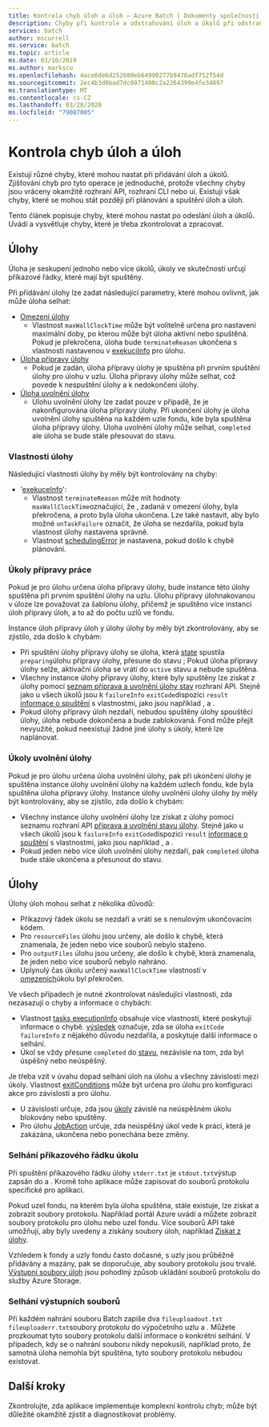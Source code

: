 ```yaml
---
title: Kontrola chyb úloh a úloh – Azure Batch | Dokumenty společnosti Microsoft
description: Chyby při kontrole a odstraňování úloh a úkolů při odstraňování problémů
services: batch
author: mscurrell
ms.service: batch
ms.topic: article
ms.date: 03/10/2019
ms.author: markscu
ms.openlocfilehash: 4ace0de6d252680eb64990277b9478adf752f54d
ms.sourcegitcommit: 2ec4b3d0bad7dc0071400c2a2264399e4fe34897
ms.translationtype: MT
ms.contentlocale: cs-CZ
ms.lasthandoff: 03/28/2020
ms.locfileid: "79087005"
---
```

# <a name="job-and-task-error-checking"></a>Kontrola chyb úloh a úloh

Existují různé chyby, které mohou nastat při přidávání úloh a úkolů. Zjišťování chyb pro tyto operace je jednoduché, protože všechny chyby jsou vráceny okamžitě rozhraní API, rozhraní CLI nebo ui.  Existují však chyby, které se mohou stát později při plánování a spuštění úloh a úloh.

Tento článek popisuje chyby, které mohou nastat po odeslání úloh a úkolů. Uvádí a vysvětluje chyby, které je třeba zkontrolovat a zpracovat.

## <a name="jobs"></a>Úlohy

Úloha je seskupení jednoho nebo více úkolů, úkoly ve skutečnosti určují příkazové řádky, které mají být spuštěny.

Při přidávání úlohy lze zadat následující parametry, které mohou ovlivnit, jak může úloha selhat:

- [Omezení úlohy](https://docs.microsoft.com/rest/api/batchservice/job/add#jobconstraints)
  - Vlastnost `maxWallClockTime` může být volitelně určena pro nastavení maximální doby, po kterou může být úloha aktivní nebo spuštěná. Pokud je překročena, úloha bude `terminateReason` ukončena s vlastností nastavenou v [exekuciInfo](https://docs.microsoft.com/rest/api/batchservice/job/get#cloudjob) pro úlohu.
- [Úloha přípravy úlohy](https://docs.microsoft.com/rest/api/batchservice/job/add#jobpreparationtask)
  - Pokud je zadán, úloha přípravy úlohy je spuštěna při prvním spuštění úlohy pro úlohu v uzlu. Úloha přípravy úlohy může selhat, což povede k nespuštění úlohy a k nedokončení úlohy.
- [Úloha uvolnění úlohy](https://docs.microsoft.com/rest/api/batchservice/job/add#jobreleasetask)
  - Úlohu uvolnění úlohy lze zadat pouze v případě, že je nakonfigurována úloha přípravy úlohy. Při ukončení úlohy je úloha uvolnění úlohy spuštěna na každém uzle fondu, kde byla spuštěna úloha přípravy úlohy. Úloha uvolnění úlohy může selhat, `completed` ale úloha se bude stále přesouvat do stavu.

### <a name="job-properties"></a>Vlastnosti úlohy

Následující vlastnosti úlohy by měly být kontrolovány na chyby:

- '[exekuceInfo](https://docs.microsoft.com/rest/api/batchservice/job/get#jobexecutioninformation)':
  - Vlastnost `terminateReason` může mít hodnoty `maxWallClockTime`označující, že , zadaná v omezení úlohy, byla překročena, a proto byla úloha ukončena. Lze také nastavit, aby bylo možné `onTaskFailure` označit, že úloha se nezdařila, pokud byla vlastnost úlohy nastavena správně.
  - Vlastnost [schedulingError](https://docs.microsoft.com/rest/api/batchservice/job/get#jobschedulingerror) je nastavena, pokud došlo k chybě plánování.
 
### <a name="job-preparation-tasks"></a>Úkoly přípravy práce

Pokud je pro úlohu určena úloha přípravy úlohy, bude instance této úlohy spuštěna při prvním spuštění úlohy na uzlu. Úlohu přípravy úlohnakovanou v úloze lze považovat za šablonu úlohy, přičemž je spuštěno více instancí úloh přípravy úloh, a to až do počtu uzlů ve fondu.

Instance úloh přípravy úloh y úlohy úlohy by měly být zkontrolovány, aby se zjistilo, zda došlo k chybám:
- Při spuštění úlohy přípravy úlohy se úloha, která [state](https://docs.microsoft.com/rest/api/batchservice/task/get#taskstate) spustila `preparing`úlohu přípravy úlohy, přesune do stavu ; Pokud úloha přípravy úlohy selže, aktivační úloha se vrátí do `active` stavu a nebude spuštěna.  
- Všechny instance úlohy přípravy úlohy, které byly spuštěny lze získat z úlohy pomocí [seznam příprava a uvolnění úlohy stav](https://docs.microsoft.com/rest/api/batchservice/job/listpreparationandreleasetaskstatus) rozhraní API. Stejně jako u všech úkolů jsou k `failureInfo` `exitCode`dispozici `result` [informace o spuštění](https://docs.microsoft.com/rest/api/batchservice/job/listpreparationandreleasetaskstatus#jobpreparationandreleasetaskexecutioninformation) s vlastnostmi, jako jsou například , a .
- Pokud úlohy přípravy úloh nezdaří, nebudou spuštěny úlohy spouštěcí úlohy, úloha nebude dokončena a bude zablokovaná. Fond může přejít nevyužité, pokud neexistují žádné jiné úlohy s úkoly, které lze naplánovat.

### <a name="job-release-tasks"></a>Úkoly uvolnění úlohy

Pokud je pro úlohu určena úloha uvolnění úlohy, pak při ukončení úlohy je spuštěna instance úlohy uvolnění úlohy na každém uzlech fondu, kde byla spuštěna úloha přípravy úlohy.  Instance úlohy uvolnění úlohy úlohy by měly být kontrolovány, aby se zjistilo, zda došlo k chybám:
- Všechny instance úlohy uvolnění úlohy lze získat z úlohy pomocí seznamu rozhraní API [příprava a uvolnění stavu úlohy](https://docs.microsoft.com/rest/api/batchservice/job/listpreparationandreleasetaskstatus). Stejně jako u všech úkolů jsou k `failureInfo` `exitCode`dispozici `result` [informace o spuštění](https://docs.microsoft.com/rest/api/batchservice/job/listpreparationandreleasetaskstatus#jobpreparationandreleasetaskexecutioninformation) s vlastnostmi, jako jsou například , a .
- Pokud jeden nebo více úloh uvolnění úlohy nezdaří, pak `completed` úloha bude stále ukončena a přesunout do stavu.

## <a name="tasks"></a>Úlohy

Úlohy úloh mohou selhat z několika důvodů:

- Příkazový řádek úkolu se nezdaří a vrátí se s nenulovým ukončovacím kódem.
- Pro `resourceFiles` úlohu jsou určeny, ale došlo k chybě, která znamenala, že jeden nebo více souborů nebylo staženo.
- Pro `outputFiles` úlohu jsou určeny, ale došlo k chybě, která znamenala, že jeden nebo více souborů nebylo nahráno.
- Uplynulý čas úkolu určený `maxWallClockTime` vlastností v [omezeních](https://docs.microsoft.com/rest/api/batchservice/task/add#taskconstraints)úkolu byl překročen.

Ve všech případech je nutné zkontrolovat následující vlastnosti, zda nezasazují o chyby a informace o chybách:
- Vlastnost [tasks executionInfo](https://docs.microsoft.com/rest/api/batchservice/task/get#taskexecutioninformation) obsahuje více vlastností, které poskytují informace o chybě. [výsledek](https://docs.microsoft.com/rest/api/batchservice/task/get#taskexecutionresult) označuje, zda se úloha `exitCode` `failureInfo` z nějakého důvodu nezdařila, a poskytuje další informace o selhání.
- Úkol se vždy přesune `completed` do [stavu](https://docs.microsoft.com/rest/api/batchservice/task/get#taskstate), nezávisle na tom, zda byl úspěšný nebo neúspěšný.

Je třeba vzít v úvahu dopad selhání úloh na úlohu a všechny závislosti mezi úkoly.  Vlastnost [exitConditions](https://docs.microsoft.com/rest/api/batchservice/task/add#exitconditions) může být určena pro úlohu pro konfiguraci akce pro závislosti a pro úlohu.
- U závislostí určuje, zda jsou [úkoly](https://docs.microsoft.com/rest/api/batchservice/task/add#dependencyaction) závislé na neúspěšném úkolu blokovány nebo spuštěny.
- Pro úlohu [JobAction](https://docs.microsoft.com/rest/api/batchservice/task/add#jobaction) určuje, zda neúspěšný úkol vede k práci, která je zakázána, ukončena nebo ponechána beze změny.

### <a name="task-command-line-failures"></a>Selhání příkazového řádku úkolu

Při spuštění příkazového řádku úlohy `stderr.txt` je `stdout.txt`výstup zapsán do a . Kromě toho aplikace může zapisovat do souborů protokolu specifické pro aplikaci.

Pokud uzel fondu, na kterém byla úloha spuštěna, stále existuje, lze získat a zobrazit soubory protokolu. Například portál Azure uvádí a můžete zobrazit soubory protokolu pro úlohu nebo uzel fondu. Více souborů API také umožňují, aby byly uvedeny a získány soubory úloh, například [Získat z úlohy](https://docs.microsoft.com/rest/api/batchservice/file/getfromtask).

Vzhledem k fondy a uzly fondu často dočasné, s uzly jsou průběžně přidávány a mazány, pak se doporučuje, aby soubory protokolu jsou trvalé. [Výstupní soubory úloh](https://docs.microsoft.com/azure/batch/batch-task-output-files) jsou pohodlný způsob ukládání souborů protokolu do služby Azure Storage.

### <a name="output-file-failures"></a>Selhání výstupních souborů
Při každém nahrání souboru Batch zapíše dva `fileuploadout.txt` `fileuploaderr.txt`soubory protokolu do výpočetního uzlu a . Můžete prozkoumat tyto soubory protokolu další informace o konkrétní selhání. V případech, kdy se o nahrání souboru nikdy nepokusili, například proto, že samotná úloha nemohla být spuštěna, tyto soubory protokolu nebudou existovat.  

## <a name="next-steps"></a>Další kroky

Zkontrolujte, zda aplikace implementuje komplexní kontrolu chyb; může být důležité okamžitě zjistit a diagnostikovat problémy.
